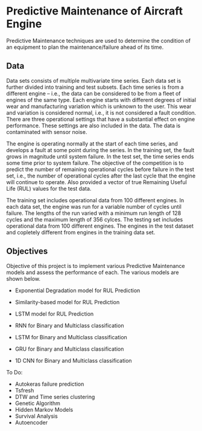 # Predictive Maintenance of Aircraft Engine

Predictive Maintenance techniques are used to determine the condition of an equipment to plan the maintenance/failure ahead of its time. 

## Data
Data sets consists of multiple multivariate time series. Each data set is further divided into training and test subsets. Each time series is from a different engine – i.e., the data can be considered to be from a fleet of engines of the same type. Each engine starts with different degrees of initial wear and manufacturing variation which is unknown to the user. This wear and variation is considered normal, i.e., it is not considered a fault condition. There are three operational settings that have a substantial effect on engine performance. These settings are also included in the data. The data is contaminated with sensor noise.

The engine is operating normally at the start of each time series, and develops a fault at some point during the series. In the training set, the fault grows in magnitude until system failure. In the test set, the time series ends some time prior to system failure. The objective of the competition is to predict the number of remaining operational cycles before failure in the test set, i.e., the number of operational cycles after the last cycle that the engine will continue to operate. Also provided a vector of true Remaining Useful Life (RUL) values for the test data.

The training set includes operational data from 100 different engines. In each data set, the engine was run for a variable number of cycles until failure. The lengths of the run varied with a minimum run length of 128 cycles and the maximum length of 356 cylces. The testing set includes operational data from 100 different engines. The engines in the test dataset and copletely different from engines in the training data set.

## Objectives
Objective of this project is to implement various Predictive Maintenance models and assess the performance of each. The various models are shown below.

- Exponential Degradation model for RUL Prediction
- Similarity-based model for RUL Prediction
- LSTM model for RUL Prediction

- RNN for Binary and Multiclass classification
- LSTM for Binary and Multiclass classification
- GRU for Binary and Multiclass classification
- 1D CNN for Binary and Multiclass classification

To Do:
- Autokeras failure prediction
- Tsfresh 
- DTW and Time series clustering
- Genetic Algorithm
- Hidden Markov Models
- Survival Analysis
- Autoencoder








